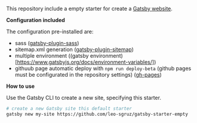This repository include a empty starter for create a [Gatsby website](https://www.gatsbyjs.org/). 

**Configuration included**

The configuration pre-installed are:

* sass ([gatsby-plugin-sass](https://www.gatsbyjs.org/packages/gatsby-plugin-sass/))
* sitemap.xml generation ([gatsby-plugin-sitemap](https://www.gatsbyjs.org/packages/gatsby-plugin-sitemap/))
* multiple environment ((gatsby environment)[https://www.gatsbyjs.org/docs/environment-variables/])
* githuub page automatic deploy with `npm run deploy-beta` (github pages must be configurated in the repository settings) ([gh-pages](https://www.gatsbyjs.org/docs/how-gatsby-works-with-github-pages/))


**How to use**

  Use the Gatsby CLI to create a new site, specifying this starter.

  ```sh
  # create a new Gatsby site this default starter
  gatsby new my-site https://github.com/leo-sgruz/gatsby-starter-empty
  ```